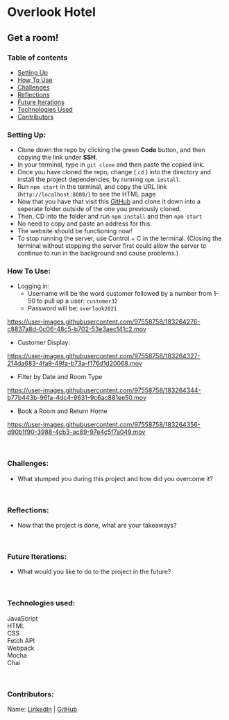 # Overlook Hotel

## Get a room!

### Table of contents
* [Setting Up](#setup)
* [How To Use](#how)
* [Challenges](#challenges)
* [Reflections](#reflections)
* [Future Iterations](#future)
* [Technologies Used](#tech)
* [Contributors](#contributors)

### Setting Up: <a name="setup"></a>

* Clone down the repo by clicking the green **Code** button, and then copying the link under **SSH**.
* In your terminal, type in `git clone` and then paste the copied link.
* Once you have cloned the repo, change ( `cd` ) into the directory and install the project dependencies, by running `npm install`.
* Run `npm start` in the terminal, and copy the URL link (`http://localhost:8080/`) to see the HTML page 
* Now that you have that visit this [GitHub](https://github.com/turingschool-examples/overlook-api) and clone it down into a seperate folder outside of the one you previously cloned.
* Then, CD into the folder and run `npm install` and then `npm start`
* No need to copy and paste an address for this.
* The website should be functioning now!
* To stop running the server, use Control + C in the terminal. (Closing the terminal without stopping the server first could allow the server to continue to run in the background and cause problems.)


### How To Use: <a name="how"></a>

* Logging in:
    * Username will be the word customer followed by a number from 1-50 to pull up a user: `customer32`
    * Password will be: `overlook2021`

https://user-images.githubusercontent.com/97558758/183264276-c8837a8d-0c06-48c5-b702-53e3aec141c2.mov

* Customer Display:

https://user-images.githubusercontent.com/97558758/183264327-214da683-4fa9-49fa-b73a-f176d1d20068.mov

* Filter by Date and Room Type

https://user-images.githubusercontent.com/97558758/183264344-b77b443b-96fa-4dc4-9631-9c6ac881ee50.mov

* Book a Room and Return Home

https://user-images.githubusercontent.com/97558758/183264356-d90b1f90-3988-4cb3-ac89-97e4c5f7a049.mov



<br>



### Challenges: <a name="challenges"></a>
* What stumped you during this project and how did you overcome it?

<br>

### Reflections: <a name="reflections"></a>
* Now that the project is done, what are your takeaways?

<br>

### Future Iterations: <a name="future"></a>
* What would you like to do to the project in the future?

<br>

### Technologies used:<br><a name="tech"></a>
JavaScript<br>
HTML<br>
CSS<br>
Fetch API<br>
Webpack<br>
Mocha<br>
Chai<br>

<br>


### Contributors: <a name="contributors"></a>

Name: [LinkedIn](https://www.linkedin.com/) | [GitHub](https://github.com/)
